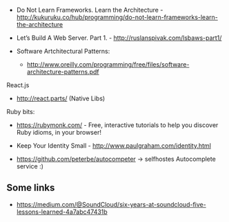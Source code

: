 - Do Not Learn Frameworks. Learn the Architecture - http://kukuruku.co/hub/programming/do-not-learn-frameworks-learn-the-architecture

- Let’s Build A Web Server. Part 1. - http://ruslanspivak.com/lsbaws-part1/




- Software Artchitectural Patterns:
  - http://www.oreilly.com/programming/free/files/software-architecture-patterns.pdf


React.js
  - http://react.parts/ (Native Libs)


Ruby bits:
  - https://rubymonk.com/ - Free, interactive tutorials to help you discover Ruby idioms, in your browser!


- Keep Your Identity Small - http://www.paulgraham.com/identity.html


- https://github.com/peterbe/autocompeter -> selfhostes Autocomplete service :)


## Some links
  - https://medium.com/@SoundCloud/six-years-at-soundcloud-five-lessons-learned-4a7abc47431b